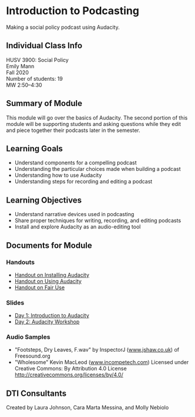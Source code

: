 # Introduction to Podcasting
Making a social policy podcast using Audacity.

## Individual Class Info
HUSV 3900: Social Policy
<br>
Emily Mann
<br>
Fall 2020
<br>
Number of students: 19
<br>
MW 2:50–4:30
<br>

## Summary of Module
This module will go over the basics of Audacity. The second portion of this module will be supporting students and asking questions while they edit and piece together their podcasts later in the semester.

## Learning Goals
- Understand components for a compelling podcast
- Understanding the particular choices made when building a podcast
- Understanding how to use Audacity
- Understanding steps for recording and editing a podcast

## Learning Objectives
- Understand narrative devices used in podcasting
- Share proper techniques for writing, recording, and editing podcasts
- Install and explore Audacity as an audio-editing tool

## Documents for Module

### Handouts
- [Handout on Installing Audacity](https://github.com/NULabNortheastern/digitalassignmentshowcase/blob/master/audio-editing_podcasting/sp20-mann-husv3900-audacity/handout-install_audacity.pdf)
- [Handout on Using Audacity](https://github.com/NULabNortheastern/digitalassignmentshowcase/blob/master/audio-editing_podcasting/sp20-mann-husv3900-audacity/handout-intro_to_audacity.pdf)
- [Handout on Fair Use](https://github.com/NULabNortheastern/digitalassignmentshowcase/blob/master/audio-editing_podcasting/sp20-mann-husv3900-audacity/handout-fair_use_resources.pdf)

### Slides
- [Day 1: Introduction to Audacity](https://github.com/NULabNortheastern/digitalassignmentshowcase/blob/master/audio-editing_podcasting/sp20-mann-husv3900-audacity/slides-day1.pdf)
- [Day 2: Audacity Workshop](https://github.com/NULabNortheastern/digitalassignmentshowcase/blob/master/audio-editing_podcasting/sp20-mann-husv3900-audacity/slides-day2.pdf)

### Audio Samples
- "Footsteps, Dry Leaves, F.wav" by InspectorJ (www.jshaw.co.uk) of Freesound.org
- "Wholesome" Kevin MacLeod (www.incompetech.com)
Licensed under Creative Commons: By Attribution 4.0 License
http://creativecommons.org/licenses/by/4.0/


## DTI Consultants
Created by Laura Johnson, Cara Marta Messina, and Molly Nebiolo
